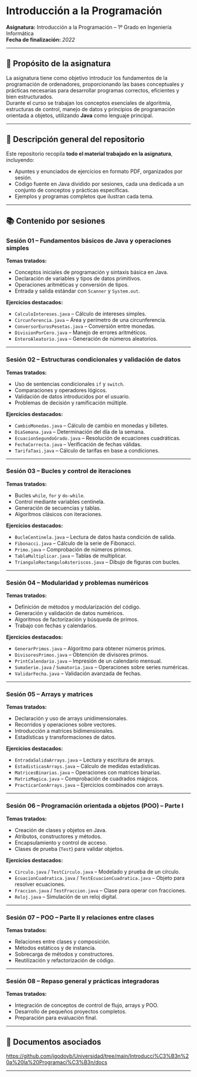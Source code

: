# Introducción a la Programación  
**Asignatura:** Introducción a la Programación – 1º Grado en Ingeniería Informática  
**Fecha de finalización:** *2022*  


---

## 📌 Propósito de la asignatura  
La asignatura tiene como objetivo introducir los fundamentos de la programación de ordenadores, proporcionando las bases conceptuales y prácticas necesarias para desarrollar programas correctos, eficientes y bien estructurados.  
Durante el curso se trabajan los conceptos esenciales de algoritmia, estructuras de control, manejo de datos y principios de programación orientada a objetos, utilizando **Java** como lenguaje principal.

---

## 📄 Descripción general del repositorio  
Este repositorio recopila **todo el material trabajado en la asignatura**, incluyendo:  
- Apuntes y enunciados de ejercicios en formato PDF, organizados por sesión.  
- Código fuente en Java dividido por sesiones, cada una dedicada a un conjunto de conceptos y prácticas específicas.  
- Ejemplos y programas completos que ilustran cada tema.

---

## 📚 Contenido por sesiones  

### **Sesión 01 – Fundamentos básicos de Java y operaciones simples**  
**Temas tratados:**  
- Conceptos iniciales de programación y sintaxis básica en Java.  
- Declaración de variables y tipos de datos primitivos.  
- Operaciones aritméticas y conversión de tipos.  
- Entrada y salida estándar con `Scanner` y `System.out`.  

**Ejercicios destacados:**  
- `CalculoIntereses.java` – Cálculo de intereses simples.  
- `Circunferencia.java` – Área y perímetro de una circunferencia.  
- `ConversorEurosPesetas.java` – Conversión entre monedas.  
- `DivisionPorCero.java` – Manejo de errores aritméticos.  
- `EnteroAleatorio.java` – Generación de números aleatorios.  

---

### **Sesión 02 – Estructuras condicionales y validación de datos**  
**Temas tratados:**  
- Uso de sentencias condicionales `if` y `switch`.  
- Comparaciones y operadores lógicos.  
- Validación de datos introducidos por el usuario.  
- Problemas de decisión y ramificación múltiple.  

**Ejercicios destacados:**  
- `CambioMonedas.java` – Cálculo de cambio en monedas y billetes.  
- `DiaSemana.java` – Determinación del día de la semana.  
- `EcuacionSegundoGrado.java` – Resolución de ecuaciones cuadráticas.  
- `FechaCorrecta.java` – Verificación de fechas válidas.  
- `TarifaTaxi.java` – Cálculo de tarifas en base a condiciones.

---

### **Sesión 03 – Bucles y control de iteraciones**  
**Temas tratados:**  
- Bucles `while`, `for` y `do-while`.  
- Control mediante variables centinela.  
- Generación de secuencias y tablas.  
- Algoritmos clásicos con iteraciones.  

**Ejercicios destacados:**  
- `BucleCentinela.java` – Lectura de datos hasta condición de salida.  
- `Fibonacci.java` – Cálculo de la serie de Fibonacci.  
- `Primo.java` – Comprobación de números primos.  
- `TablaMultiplicar.java` – Tablas de multiplicar.  
- `TrianguloRectanguloAsteriscos.java` – Dibujo de figuras con bucles.

---

### **Sesión 04 – Modularidad y problemas numéricos**  
**Temas tratados:**  
- Definición de métodos y modularización del código.  
- Generación y validación de datos numéricos.  
- Algoritmos de factorización y búsqueda de primos.  
- Trabajo con fechas y calendarios.  

**Ejercicios destacados:**  
- `GenerarPrimos.java` – Algoritmo para obtener números primos.  
- `DivisoresPrimos.java` – Obtención de divisores primos.  
- `PrintCalendario.java` – Impresión de un calendario mensual.  
- `SumaSerie.java` / `Sumatoria.java` – Operaciones sobre series numéricas.  
- `ValidarFecha.java` – Validación avanzada de fechas.

---

### **Sesión 05 – Arrays y matrices**  
**Temas tratados:**  
- Declaración y uso de arrays unidimensionales.  
- Recorridos y operaciones sobre vectores.  
- Introducción a matrices bidimensionales.  
- Estadísticas y transformaciones de datos.  

**Ejercicios destacados:**  
- `EntradaSalidaArrays.java` – Lectura y escritura de arrays.  
- `EstadisticasArrays.java` – Cálculo de medidas estadísticas.  
- `MatricesBinarias.java` – Operaciones con matrices binarias.  
- `MatrizMagica.java` – Comprobación de cuadrados mágicos.  
- `PracticarConArrays.java` – Ejercicios combinados con arrays.

---

### **Sesión 06 – Programación orientada a objetos (POO) – Parte I**  
**Temas tratados:**  
- Creación de clases y objetos en Java.  
- Atributos, constructores y métodos.  
- Encapsulamiento y control de acceso.  
- Clases de prueba (`Test`) para validar objetos.  

**Ejercicios destacados:**  
- `Circulo.java` / `TestCirculo.java` – Modelado y prueba de un círculo.  
- `EcuacionCuadratica.java` / `TestEcuacionCuadratica.java` – Objeto para resolver ecuaciones.  
- `Fraccion.java` / `TestFraccion.java` – Clase para operar con fracciones.  
- `Reloj.java` – Simulación de un reloj digital.

---

### **Sesión 07 – POO – Parte II y relaciones entre clases**  
**Temas tratados:**  
- Relaciones entre clases y composición.  
- Métodos estáticos y de instancia.  
- Sobrecarga de métodos y constructores.  
- Reutilización y refactorización de código.  

---

### **Sesión 08 – Repaso general y prácticas integradoras**  
**Temas tratados:**  
- Integración de conceptos de control de flujo, arrays y POO.  
- Desarrollo de pequeños proyectos completos.  
- Preparación para evaluación final.  


---

## 📑 Documentos asociados  

https://github.com/jgodoyb/Universidad/tree/main/Introducci%C3%B3n%20a%20la%20Programaci%C3%B3n/docs

---

